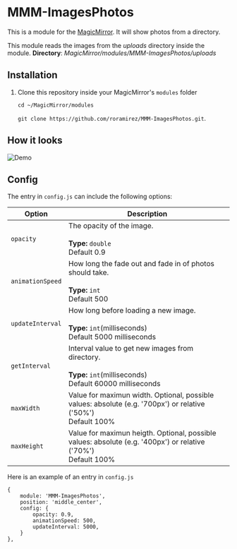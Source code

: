 # MMM-ImagesPhotos
This is a module for the [MagicMirror](https://github.com/MichMich/MagicMirror). It will show photos from a directory.

This module reads the images from the *uploads* directory inside the module.
**Directory**: *MagicMirror/modules/MMM-ImagesPhotos/uploads*


## Installation
1. Clone this repository inside your MagicMirror's `modules` folder

   `cd ~/MagicMirror/modules`

   `git clone https://github.com/roramirez/MMM-ImagesPhotos.git`.

## How it looks
![Demo](.github/animate.gif)

## Config
The entry in `config.js` can include the following options:


| Option             | Description
|--------------------|-----------
| `opacity`          | The opacity of the image.<br><br>**Type:** `double`<br>Default 0.9
| `animationSpeed`   | How long the fade out and fade in of photos should take.<br><br>**Type:** `int`<br>Default 500
| `updateInterval`   | How long before loading a new image.<br><br>**Type:** `int`(milliseconds) <br>Default 5000 milliseconds
| `getInterval`      | Interval value to get new images from directory.<br><br>**Type:** `int`(milliseconds) <br>Default 60000 milliseconds
| `maxWidth`            | Value for maximun width. Optional, possible values: absolute (e.g. '700px') or relative ('50%') <br> Default 100%
| `maxHeight`           | Value for maximun heigth. Optional, possible values: absolute (e.g. '400px') or relative ('70%') <br> Default 100%


Here is an example of an entry in `config.js`
```
{
	module: 'MMM-ImagesPhotos',
	position: 'middle_center',
	config: {
		opacity: 0.9,
		animationSpeed: 500,
		updateInterval: 5000,
	}
},
```
